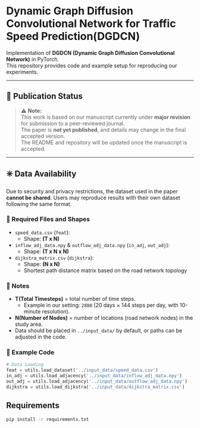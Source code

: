# Dynamic Graph Diffusion Convolutional Network for Traffic Speed Prediction(DGDCN)

Implementation of **DGDCN (Dynamic Graph Diffusion Convolutional Network)** in PyTorch.  
This repository provides code and example setup for reproducing our experiments.

---
## 📌 Publication Status
> ⚠️ **Note:**  
> This work is based on our manuscript currently under **major revision** for submission to a peer-reviewed journal.  
> The paper is **not yet published**, and details may change in the final accepted version.  
> The README and repository will be updated once the manuscript is accepted.
---

## ✳️ Data Availability
Due to security and privacy restrictions, the dataset used in the paper **cannot be shared**.
Users may reproduce results with their own dataset following the same format.

### 📂 Required Files and Shapes
- `speed_data.csv` (`feat`):
  - Shape: **(T x N)**
- `inflow_adj_data.npy` & `outflow_adj_data.npy` (`in_adj`, `out_adj`):
  - Shape: **(T x N x N)**
- `dijkstra_matrix.csv` (`dijkstra`):
  - Shape: **(N x N)**
  - Shortest path distance matrix based on the road network topology

### 📌 Notes
- **T(Total Timesteps)** = total number of time steps.  
  - Example in our setting: `2880` (20 days × 144 steps per day, with 10-minute resolution).  
- **N(Number of Nodes)** = number of locations (road network nodes) in the study area.  
- Data should be placed in `../input_data/` by default, or paths can be adjusted in the code.

### 📑 Example Code
```python
# Data Loading
feat = utils.load_dataset('../input_data/speed_data.csv')
in_adj = utils.load_adjacency('../input_data/inflow_adj_data.npy')
out_adj = utils.load_adjacency('../input_data/outflow_adj_data.npy')
dijkstra = utils.load_dijkstra('../input_data/dijkstra_matrix.csv')
```

## Requirements
```bash
pip install -r requirements.txt
